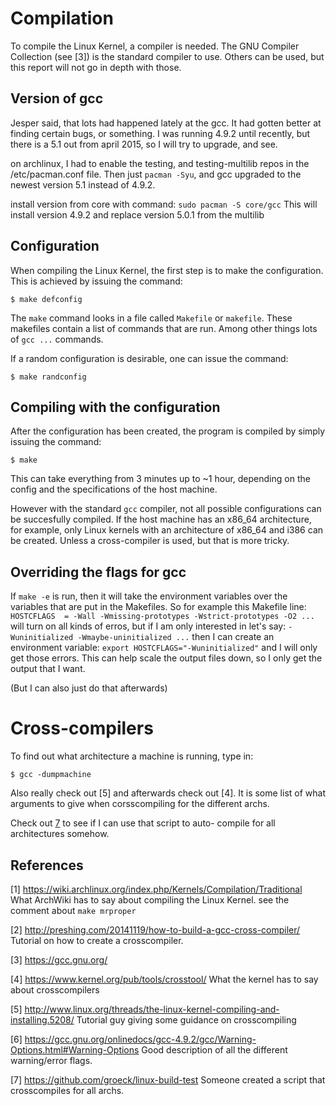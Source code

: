 # Compilation 

To compile the Linux Kernel, a compiler is needed. The GNU Compiler Collection
(see [3]) is the standard compiler to use. Others can be used, but this report
will not go in depth with those. 

## Version of gcc

Jesper said, that lots had happened lately at the gcc. It had gotten better at 
finding certain bugs, or something.
I was running 4.9.2 until recently, but there is a 5.1 out from april 2015, so 
I will try to upgrade, and see.

on archlinux, I had to enable the testing, and testing-multilib repos in the
/etc/pacman.conf file. Then just `pacman -Syu`, and gcc upgraded to the newest
version 5.1 instead of 4.9.2.

install version from core with command:
`sudo pacman -S core/gcc`
This will install version 4.9.2 and replace version 5.0.1 from the multilib


## Configuration 

When compiling the Linux Kernel, the first step is to make the configuration.
This is achieved by issuing the command:

`$ make defconfig`

The `make` command looks in a file called `Makefile` or `makefile`. These
makefiles contain a list of commands that are run. Among other things lots of 
`gcc ...` commands.

If a random configuration is desirable, one can issue the command:

`$ make randconfig`

## Compiling with the configuration

After the configuration has been created, the program is compiled by simply 
issuing the command:

`$ make`

This can take everything from 3 minutes up to ~1 hour, depending on the config
and the specifications of the host machine.

However with the standard `gcc` compiler, not all possible configurations can be
succesfully compiled. If the host machine has an x86_64 architecture, for 
example, only Linux kernels with an architecture of x86_64 and i386 can be 
created. Unless a cross-compiler is used, but that is more tricky.

## Overriding the flags for  gcc

If `make -e` is run, then it will take the environment variables over the
variables that are put in the Makefiles. So for example this Makefile line:
    `HOSTCFLAGS  = -Wall -Wmissing-prototypes -Wstrict-prototypes -O2 ...`
will turn on all kinds of erros, but if I am only interested in let's say:
    `-Wuninitialized -Wmaybe-uninitialized ...` 
then I can create an environment
variable:
    `export HOSTCFLAGS="-Wuninitialized"` 
and I will only get those errors. This 
can help scale the output files down, so I only get the output that I want.

(But I can also just do that afterwards)


# Cross-compilers

To find out what architecture a machine is running, type in:

`$ gcc -dumpmachine`

Also really check out [5] and afterwards check out [4]. It is some list of 
what arguments to give when corsscompiling for the different archs.

Check out [7](github:linux-build-test) to see if I can use that script to auto-
compile for all architectures somehow.


## References

[1] https://wiki.archlinux.org/index.php/Kernels/Compilation/Traditional
    What ArchWiki has to say about compiling the Linux Kernel.
    see the comment about `make mrproper`

[2] http://preshing.com/20141119/how-to-build-a-gcc-cross-compiler/
    Tutorial on how to create a crosscompiler.

[3] https://gcc.gnu.org/

[4] https://www.kernel.org/pub/tools/crosstool/
    What the kernel has to say about crosscompilers

[5] http://www.linux.org/threads/the-linux-kernel-compiling-and-installing.5208/
    Tutorial guy giving some guidance on crosscompiling

[6] https://gcc.gnu.org/onlinedocs/gcc-4.9.2/gcc/Warning-Options.html#Warning-Options
    Good description of all the different warning/error flags.

[7] https://github.com/groeck/linux-build-test
    Someone created a script that crosscompiles for all archs. 
